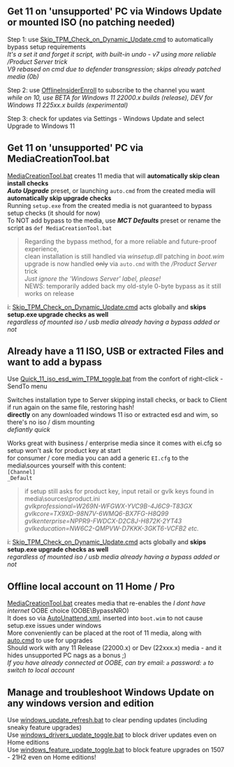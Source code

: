 Get 11 on 'unsupported' PC via Windows Update or mounted ISO (no patching needed)  
---------------------------------------------------------------------------------  
Step 1: use [Skip_TPM_Check_on_Dynamic_Update.cmd](Skip_TPM_Check_on_Dynamic_Update.cmd) to automatically bypass setup requirements  
_It's a set it and forget it script, with built-in undo - v7 using more reliable /Product Server trick_  
_V9 rebased on cmd due to defender transgression; skips already patched media (0b)_  

Step 2: use [OfflineInsiderEnroll](https://github.com/JohanGoutorbe/offlineinsiderenroll) to subscribe to the channel you want  
_while on 10, use BETA for Windows 11 22000.x builds (release), DEV for Windows 11 225xx.x builds (experimental)_  

Step 3: check for updates via Settings - Windows Update and select Upgrade to Windows 11  

Get 11 on 'unsupported' PC via MediaCreationTool.bat  
----------------------------------------------------  
[MediaCreationTool.bat](../MediaCreationTool.bat) creates 11 media that will **automatically skip clean install checks**  
***Auto Upgrade*** preset, or launching `auto.cmd` from the created media will **automatically skip upgrade checks**  
Running `setup.exe` from the created media is not guaranteed to bypass setup checks (it should for now)  
To NOT add bypass to the media, use ***MCT Defaults*** preset or rename the script as `def MediaCreationTool.bat`  

> Regarding the bypass method, for a more reliable and future-proof experience,  
> clean installation is still handled via _winsetup.dll_ patching in _boot.wim_  
> upgrade is now handled ~~only~~ via `auto.cmd` with the */Product Server* trick  
> *Just ignore the 'Windows Server' label, please!*  
> NEWS: temporarily added back my old-style 0-byte bypass as it still works on release  

i: [Skip_TPM_Check_on_Dynamic_Update.cmd](Skip_TPM_Check_on_Dynamic_Update.cmd) acts globally and **skips setup.exe upgrade checks as well**  
_regardless of mounted iso / usb media already having a bypass added or not_  

Already have a 11 ISO, USB or extracted Files and want to add a bypass  
----------------------------------------------------------------------  
Use [Quick_11_iso_esd_wim_TPM_toggle.bat](Quick_11_iso_esd_wim_TPM_toggle.bat) from the confort of right-click - SendTo menu  

Switches installation type to Server skipping install checks, or back to Client if run again on the same file, restoring hash!  
**directly** on any downloaded windows 11 iso or extracted esd and wim, so there's no iso / dism mounting  
_defiantly quick_  

Works great with business / enterprise media since it comes with ei.cfg so setup won't ask for product key at start  
for consumer / core media you can add a generic `EI.cfg` to the media\sources yourself with this content:  
`[Channel]`  
`_Default`  

> if setup still asks for product key, input retail or gvlk keys found in media\sources\product.ini  
> _gvlkprofessional=W269N-WFGWX-YVC9B-4J6C9-T83GX gvlkcore=TX9XD-98N7V-6WMQ6-BX7FG-H8Q99_  
> _gvlkenterprise=NPPR9-FWDCX-D2C8J-H872K-2YT43 gvlkeducation=NW6C2-QMPVW-D7KKK-3GKT6-VCFB2 etc._  

i: [Skip_TPM_Check_on_Dynamic_Update.cmd](Skip_TPM_Check_on_Dynamic_Update.cmd) acts globally and **skips setup.exe upgrade checks as well**  
_regardless of mounted iso / usb media already having a bypass added or not_  

Offline local account on 11 Home / Pro  
--------------------------------------  
[MediaCreationTool.bat](../MediaCreationTool.bat) creates media that re-enables the *I dont have internet* OOBE choice (OOBE\BypassNRO)  
It does so via [AutoUnattend.xml](AutoUnattend.xml), inserted into `boot.wim` to not cause setup.exe issues under windows  
More conveniently can be placed at the root of 11 media, along with [auto.cmd](auto.cmd) to use for upgrades  
Should work with any 11 Release (22000.x) or Dev (22xxx.x) media - and it hides unsupported PC nags as a bonus ;)  
_If you have already connected at OOBE, can try email: `a` password: `a` to switch to local account_  

Manage and troubleshoot Windows Update on any windows version and edition  
-------------------------------------------------------------------------  
Use [windows_update_refresh.bat](https://pastebin.com/XQsgjt9p) to clear pending updates (including sneaky feature upgrades)  
Use [windows_drivers_update_toggle.bat](https://pastebin.com/cK8y4YEX) to block driver updates even on Home editions  
Use [windows_feature_update_toggle.bat](https://pastebin.com/EcLB14hg) to block feature upgrades on 1507 - 21H2 even on Home editions!  
